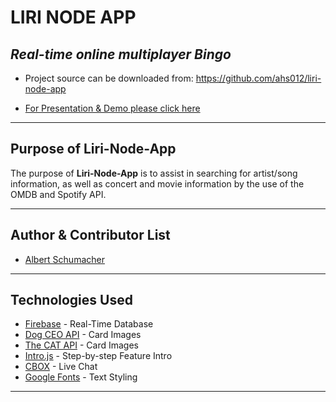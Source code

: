 # **LIRI NODE APP**

## *Real-time online multiplayer Bingo*

* Project source can be downloaded from: https://github.com/ahs012/liri-node-app

* [For Presentation & Demo please click here](https://slides.com/smoss012/deck/live#/) 

---

## Purpose of Liri-Node-App


The purpose of **Liri-Node-App** is to assist in searching for artist/song information, as well as concert and movie information by the use of the OMDB and Spotify API.

---

## Author & Contributor List


* [Albert Schumacher](github.com/ahs012) 

---

## Technologies Used

* [Firebase](https://firebase.google.com) - Real-Time Database 
* [Dog CEO API](https://dog.ceo/dog-api/) - Card Images
* [The CAT API](https://thecatapi.com/) - Card Images
* [Intro.js](https://introjs.com/) - Step-by-step Feature Intro
* [CBOX](https://www.cbox.ws/) - Live Chat
* [Google Fonts](https://fonts.google.com/) - Text Styling

---